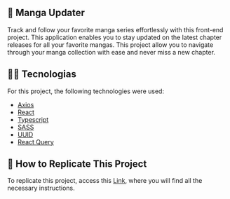 ## :ledger: Manga Updater

Track and follow your favorite manga series effortlessly with this front-end project. This application enables you to stay updated on the latest chapter releases for all your favorite mangas. This project allow you to navigate through your manga collection with ease and never miss a new chapter.

## :man_technologist: Tecnologias

For this project, the following technologies were used:

- [Axios](https://axios-http.com/ptbr/docs/intro)
- [React](https://pt-br.reactjs.org/)
- [Typescript](https://www.typescriptlang.org/)
- [SASS](https://sass-lang.com/)
- [UUID](https://www.uuidgenerator.net/)
- [React Query](https://tanstack.com/query/latest/)

## :dvd: How to Replicate This Project

To replicate this project, access this [Link](https://github.com/rodhenr/MangaUpdaterAPI_V2_CSharp), where you will find all the necessary instructions.